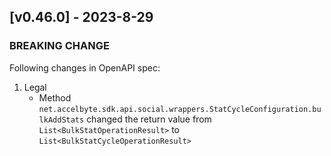 <a name="v0.46.0"></a>
## [v0.46.0] - 2023-8-29

### BREAKING CHANGE

Following changes in OpenAPI spec:

1. Legal
   - Method `net.accelbyte.sdk.api.social.wrappers.StatCycleConfiguration.bulkAddStats` changed the return value from `List<BulkStatOperationResult>` to `List<BulkStatCycleOperationResult>`

